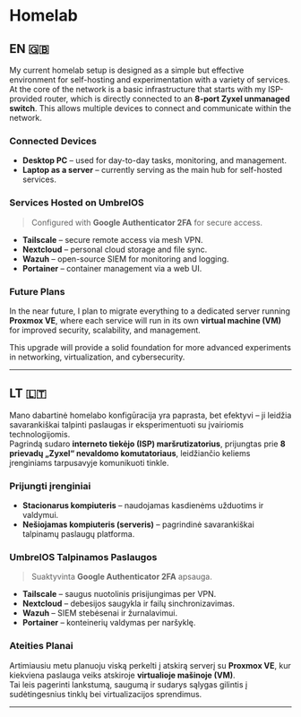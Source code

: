 # Homelab

## EN 🇬🇧

My current homelab setup is designed as a simple but effective environment for self-hosting and experimentation with a variety of services.  
At the core of the network is a basic infrastructure that starts with my ISP-provided router, which is directly connected to an **8-port Zyxel unmanaged switch**. This allows multiple devices to connect and communicate within the network.

### Connected Devices
- **Desktop PC** – used for day-to-day tasks, monitoring, and management.
- **Laptop as a server** – currently serving as the main hub for self-hosted services.

### Services Hosted on UmbrelOS
> Configured with **Google Authenticator 2FA** for secure access.

- **Tailscale** – secure remote access via mesh VPN.
- **Nextcloud** – personal cloud storage and file sync.
- **Wazuh** – open-source SIEM for monitoring and logging.
- **Portainer** – container management via a web UI.

### Future Plans
In the near future, I plan to migrate everything to a dedicated server running **Proxmox VE**, where each service will run in its own **virtual machine (VM)** for improved security, scalability, and management.

This upgrade will provide a solid foundation for more advanced experiments in networking, virtualization, and cybersecurity.

---

## LT 🇱🇹

Mano dabartinė homelabo konfigūracija yra paprasta, bet efektyvi – ji leidžia savarankiškai talpinti paslaugas ir eksperimentuoti su įvairiomis technologijomis.  
Pagrindą sudaro **interneto tiekėjo (ISP) maršrutizatorius**, prijungtas prie **8 prievadų „Zyxel“ nevaldomo komutatoriaus**, leidžiančio keliems įrenginiams tarpusavyje komunikuoti tinkle.

### Prijungti įrenginiai
- **Stacionarus kompiuteris** – naudojamas kasdienėms užduotims ir valdymui.
- **Nešiojamas kompiuteris (serveris)** – pagrindinė savarankiškai talpinamų paslaugų platforma.

### UmbrelOS Talpinamos Paslaugos
> Suaktyvinta **Google Authenticator 2FA** apsauga.

- **Tailscale** – saugus nuotolinis prisijungimas per VPN.
- **Nextcloud** – debesijos saugykla ir failų sinchronizavimas.
- **Wazuh** – SIEM stebėsenai ir žurnalavimui.
- **Portainer** – konteinerių valdymas per naršyklę.

### Ateities Planai
Artimiausiu metu planuoju viską perkelti į atskirą serverį su **Proxmox VE**, kur kiekviena paslauga veiks atskiroje **virtualioje mašinoje (VM)**.  
Tai leis pagerinti lankstumą, saugumą ir sudarys sąlygas gilintis į sudėtingesnius tinklų bei virtualizacijos sprendimus.

---
